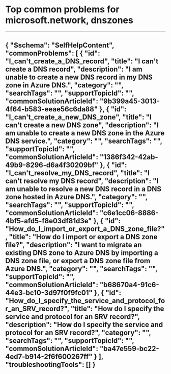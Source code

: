 <properties
	pageTitle="Top common problems for microsoft.network, dnszones"
	description="Top common problems for microsoft.network, dnszones"        
	service="microsoft.network"
	resource="dnszones"
	resourceTags=""
	authors="jtuliani"
	ms.author=""
	displayOrder=""
	articleId="dcbe5c8c-9ce8-49f6-960b-6439f6a49727"
	selfHelpType="diagnoseandsolve"
	productPesIds=""
	cloudEnvironments="public"
/>
# Top common problems for microsoft.network, dnszones
---
{
    "$schema": "SelfHelpContent",
    "commonProblems": [
        {
            "id": "I_can't_create_a_DNS_record",
            "title": "I can't create a DNS record",
            "description": "I am unable to create a new DNS record in my DNS zone in Azure DNS.",
            "category": "",
            "searchTags": "",
            "supportTopicId": "",
            "commonSolutionArticleId": "9b399a45-3013-4f64-b583-eeae56c6da88"
        },
        {
            "id": "I_can't_create_a_new_DNS_zone",
            "title": "I can't create a new DNS zone",
            "description": "I am unable to create a new DNS zone in the Azure DNS service.",
            "category": "",
            "searchTags": "",
            "supportTopicId": "",
            "commonSolutionArticleId": "1386f342-42ab-49b9-8296-d6a4f30209bf"
        },
        {
            "id": "I_can't_resolve_my_DNS_record",
            "title": "I can't resolve my DNS record",
            "description": "I am unable to resolve a new DNS record in a DNS zone hosted in Azure DNS.",
            "category": "",
            "searchTags": "",
            "supportTopicId": "",
            "commonSolutionArticleId": "c6e1cc06-8886-4bf5-afd5-f8e03df81d3e"
        },
        {
            "id": "How_do_I_import_or_export_a_DNS_zone_file?",
            "title": "How do I import or export a DNS zone file?",
            "description": "I want to migrate an existing DNS zone to Azure DNS by importing a DNS zone file, or export a DNS zone file from Azure DNS.",
            "category": "",
            "searchTags": "",
            "supportTopicId": "",
            "commonSolutionArticleId": "b68670a4-91c6-44e3-bc10-3d97f0f9fc01"
        },
        {
            "id": "How_do_I_specify_the_service_and_protocol_for_an_SRV_record?",
            "title": "How do I specify the service and protocol for an SRV record?",
            "description": "How do I specify the service and protocol for an SRV record?",
            "category": "",
            "searchTags": "",
            "supportTopicId": "",
            "commonSolutionArticleId": "ba47e559-bc22-4ed7-b914-2f6f600267ff"
        }
    ],
    "troubleshootingTools": []
}
---